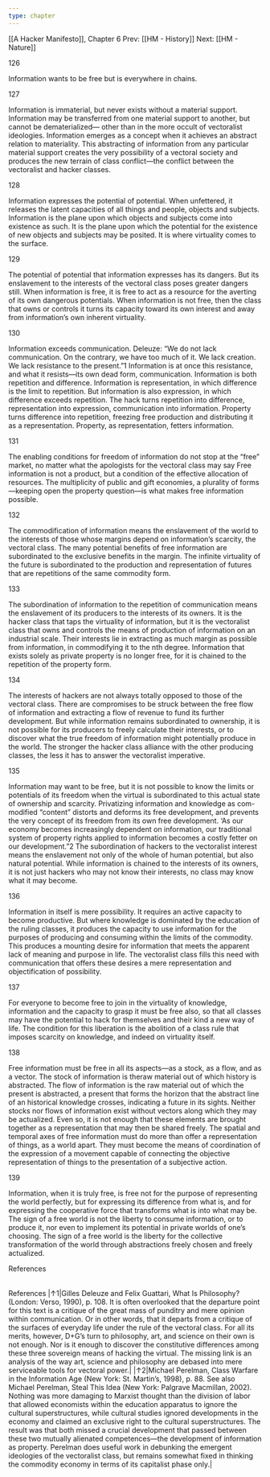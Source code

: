 ```yaml
---
type: chapter
---
```

[[A Hacker Manifesto]], Chapter 6
Prev: [[HM - History]]
Next: [[HM - Nature]]

126

Information wants to be free but is everywhere in chains.

127

Information is immaterial, but never exists without a material support. Information may be transferred from one material support to another, but cannot be dematerialized— other than in the more occult of vectoralist ideologies. Information emerges as a concept when it achieves an abstract relation to materiality. This abstracting of information from any particular material support creates the very possibility of a vectoral society and produces the new terrain of class conflict—the conflict between the vectoralist and hacker classes.

128

Information expresses the potential of potential. When unfettered, it releases the latent capacities of all things and people, objects and subjects. Information is the plane upon which objects and subjects come into existence as such. It is the plane upon which the potential for the existence of new objects and subjects may be posited. It is where virtuality comes to the surface.

129

The potential of potential that information expresses has its dangers. But its enslavement to the interests of the vectoral class poses greater dangers still. When information is free, it is free to act as a resource for the averting of its own dangerous potentials. When information is not free, then the class that owns or controls it turns its capacity toward its own interest and away from information’s own inherent virtuality.

130

Information exceeds communication. Deleuze: “We do not lack communication. On the contrary, we have too much of it. We lack creation. We lack resistance to the present.”1 Information is at once this resistance, and what it resists—its own dead form, communication. Information is both repetition and difference. Information is representation, in which difference is the limit to repetition. But information is also expression, in which difference exceeds repetition. The hack turns repetition into difference, representation into expression, communication into information. Property turns difference into repetition, freezing free production and distributing it as a representation. Property, as representation, fetters information.

131

The enabling conditions for freedom of information do not stop at the “free” market, no matter what the apologists for the vectoral class may say Free information is not a product, but a condition of the effective allocation of resources. The multiplicity of public and gift economies, a plurality of forms—keeping open the property question—is what makes free information possible.

132

The commodification of information means the enslavement of the world to the interests of those whose margins depend on information’s scarcity, the vectoral class. The many potential benefits of free information are subordinated to the exclusive benefits in the margin. The infinite virtuality of the future is subordinated to the production and representation of futures that are repetitions of the same commodity form.

133

The subordination of information to the repetition of communication means the enslavement of its producers to the interests of its owners. It is the hacker class that taps the virtuality of information, but it is the vectoralist class that owns and controls the means of production of information on an industrial scale. Their interests lie in extracting as much margin as possible from information, in commodifying it to the nth degree. Information that exists solely as private property is no longer free, for it is chained to the repetition of the property form.

134

The interests of hackers are not always totally opposed to those of the vectoral class. There are compromises to be struck between the free flow of information and extracting a flow of revenue to fund its further development. But while information remains subordinated to ownership, it is not possible for its producers to freely calculate their interests, or to discover what the true freedom of information might potentially produce in the world. The stronger the hacker class alliance with the other producing classes, the less it has to answer the vectoralist imperative.

135

Information may want to be free, but it is not possible to know the limits or potentials of its freedom when the virtual is subordinated to this actual state of ownership and scarcity. Privatizing information and knowledge as com- modified “content” distorts and deforms its free development, and prevents the very concept of its freedom from its own free development. ‘As our economy becomes increasingly dependent on information, our traditional system of property rights applied to information becomes a costly fetter on our development.”2 The subordination of hackers to the vectoralist interest means the enslavement not only of the whole of human potential, but also natural potential. While information is chained to the interests of its owners, it is not just hackers who may not know their interests, no class may know what it may become.

136

Information in itself is mere possibility. It requires an active capacity to become productive. But where knowledge is dominated by the education of the ruling classes, it produces the capacity to use information for the purposes of producing and consuming within the limits of the commodity. This produces a mounting desire for information that meets the apparent lack of meaning and purpose in life. The vectoralist class fills this need with communication that offers these desires a mere representation and objectification of possibility.

137

For everyone to become free to join in the virtuality of knowledge, information and the capacity to grasp it must be free also, so that all classes may have the potential to hack for themselves and their kind a new way of life. The condition for this liberation is the abolition of a class rule that imposes scarcity on knowledge, and indeed on virtuality itself.

138

Free information must be free in all its aspects—as a stock, as a flow, and as a vector. The stock of information is theraw material out of which history is abstracted. The flow of information is the raw material out of which the present is abstracted, a present that forms the horizon that the abstract line of an historical knowledge crosses, indicating a future in its sights. Neither stocks nor flows of information exist without vectors along which they may be actualized. Even so, it is not enough that these elements are brought together as a representation that may then be shared freely. The spatial and temporal axes of free information must do more than offer a representation of things, as a world apart. They must become the means of coordination of the expression of a movement capable of connecting the objective representation of things to the presentation of a subjective action.

139

Information, when it is truly free, is free not for the purpose of representing the world perfectly, but for expressing its difference from what is, and for expressing the cooperative force that transforms what is into what may be. The sign of a free world is not the liberty to consume information, or to produce it, nor even to implement its potential in private worlds of one’s choosing. The sign of a free world is the liberty for the collective transformation of the world through abstractions freely chosen and freely actualized.

References

|   |   |
|---|---|
References
|↑1|Gilles Deleuze and Felix Guattari, What Is Philosophy? (London: Verso, 1990), p. 108. It is often overlooked that the departure point for this text is a critique of the great mass of punditry and mere opinion within communication. Or in other words, that it departs from a critique of the surfaces of everyday life under the rule of the vectoral class. For all its merits, however, D+G’s turn to philosophy, art, and science on their own is not enough. Nor is it enough to discover the constitutive differences among these three sovereign means of hacking the virtual. The missing link is an analysis of the way art, science and philosophy are debased into mere serviceable tools for vectoral power.|
|↑2|Michael Perelman, Class Warfare in the Information Age (New York: St. Martin’s, 1998), p. 88. See also Michael Perelman, Steal This Idea (New York: Palgrave Macmillan, 2002). Nothing was more damaging to Marxist thought than the division of labor that allowed economists within the education apparatus to ignore the cultural superstructures, while cultural studies ignored developments in the economy and claimed an exclusive right to the cultural superstructures. The result was that both missed a crucial development that passed between these two mutually alienated competences—the development of information as property. Perelman does useful work in debunking the emergent ideologies of the vectoralist class, but remains somewhat fixed in thinking the commodity economy in terms of its capitalist phase only.|